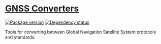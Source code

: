 # [GNSS Converters][gnss-converters-github]

[![Package version][gnss-converters-hackage-img]][gnss-converters-hackage]
[![Dependency status][gnss-converters-hackage-deps-img]][gnss-converters-hackage-deps]

Tools for converting between Global Navigation Satellite System protocols and standards.

[gnss-converters-github]: https://github.com/swift-nav/gnss-converters/tree/master/haskell
[gnss-converters-hackage-img]: https://img.shields.io/hackage/v/gnss-converters.svg?style=flat
[gnss-converters-hackage]: https://hackage.haskell.org/package/gnss-converters
[gnss-converters-hackage-deps-img]: https://img.shields.io/hackage-deps/v/gnss-converters.svg?style=flat
[gnss-converters-hackage-deps]: http://packdeps.haskellers.com/feed?needle=gnss-converters
